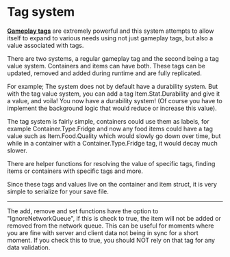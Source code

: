 # Tag system

<a href="https://docs.unrealengine.com/4.26/en-US/ProgrammingAndScripting/Tags/" target="_blank">**Gameplay tags**</a> are extremely powerful and this system attempts to allow itself to expand to various needs using not just gameplay tags, but also a value associated with tags.

There are two systems, a regular gameplay tag and the second being a tag value system.
Containers and items can have both. These tags can be updated, removed and added during runtime and are fully replicated.

For example; The system does not by default have a durability system. But with the tag value system, you can add a tag Item.Stat.Durability and give it a value, and voila! You now have a durability system! (Of course you have to implement the background logic that would reduce or increase this value).

The tag system is fairly simple, containers could use them as labels, for example Container.Type.Fridge and now any food items could have a tag value such as Item.Food.Quality which would slowly go down over time, but while in a container with a Container.Type.Fridge tag, it would decay much slower.

There are helper functions for resolving the value of specific tags, finding items or containers with specific tags and more.

Since these tags and values live on the container and item struct, it is very simple to serialize for your save file.

---

The add, remove and set functions have the option to "IgnoreNetworkQueue", if this is check to true, the item will not be added or removed from the network queue. This can be useful for moments where you are fine with server and client data not being in sync for a short moment. If you check this to true, you should NOT rely on that tag for any data validation.